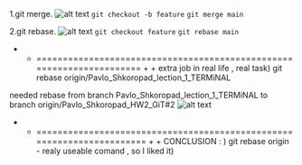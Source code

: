 
1.git merge.
![alt text](https://github.com/[4Pavlo2]/[3-git2--HM2]/blob/[main]/st1.png?raw=true)
`git checkout -b feature`
`git merge main`

2.git rebase.
![alt text](https://github.com/[4Pavlo2]/[3-git2--HM2]/blob/[main]/st2.png?raw=true)
`git checkout feature`
`git rebase main`

 + + ===================================================================== + +
extra job in real life , real task)
git rebase origin/Pavlo_Shkoropad_lection_1_TERMiNAL

needed rebase from branch Pavlo_Shkoropad_lection_1_TERMiNAL
to branch origin/Pavlo_Shkoropad_HW2_GiT#2
![alt text](https://github.com/[4Pavlo2]/[3-git2--HM2]/blob/[main]/real-rebase-real-task.jpeg?raw=true)


 + + ====================================================================== + +
 CONCLUSION : )
git rebase origin - realy useable comand , so I liked it)
